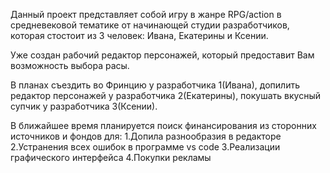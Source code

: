 Данный проект представляет собой игру в жанре RPG/action в средневековой тематике от начинающей студии разработчиков, которая стостоит из 3 человек: Ивана, Екатерины и Ксении. 

Уже создан рабочий редактор персонажей, который предоставит Вам возможность выбора расы.

В планах съездить во Фринцию у разработчика 1(Ивана), допилить редактор персонажей у разработчика 2(Екатерины), покушать вкусный супчик у разработчика 3(Ксении).

В ближайшее время планируется поиск финансирования из сторонних источников и фондов для:
1.Допила разнообразия в редакторе
2.Устранения всех ошибок в программе vs code
3.Реализации графического интерфейса
4.Покупки рекламы

